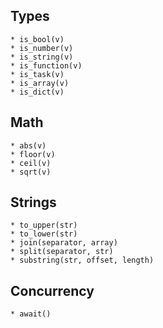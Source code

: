 
## Types

    * is_bool(v)
    * is_number(v)
    * is_string(v)
    * is_function(v)
    * is_task(v)
    * is_array(v)
    * is_dict(v)

## Math

    * abs(v)
    * floor(v)
    * ceil(v)
    * sqrt(v)

## Strings

    * to_upper(str)
    * to_lower(str)
    * join(separator, array)
    * split(separator, str)
    * substring(str, offset, length)

## Concurrency

    * await()
